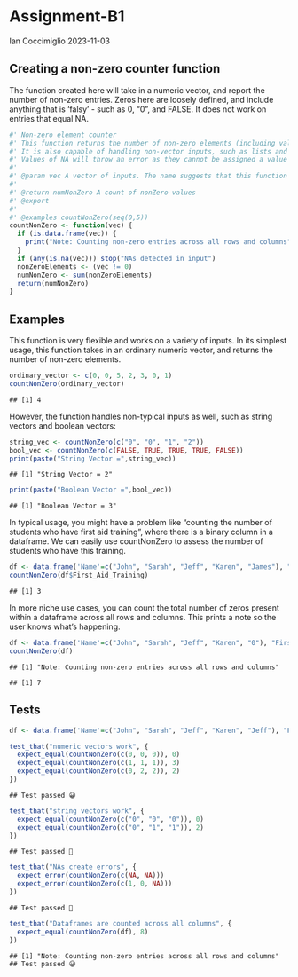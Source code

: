 Assignment-B1
================
Ian Coccimiglio
2023-11-03

## Creating a non-zero counter function

The function created here will take in a numeric vector, and report the
number of non-zero entries. Zeros here are loosely defined, and include
anything that is ‘falsy’ - such as 0, “0”, and FALSE. It does not work
on entries that equal NA.

``` r
#' Non-zero element counter
#' This function returns the number of non-zero elements (including values that can be coerced to equal 0, such as FALSE and "0") in a vector.
#' It is also capable of handling non-vector inputs, such as lists and dataframes. 
#' Values of NA will throw an error as they cannot be assigned a value of true/false.
#' 
#' @param vec A vector of inputs. The name suggests that this function is designed to operate on generic vectors, and not explicitly designed for higher level structures.
#'
#' @return numNonZero A count of nonZero values
#' @export
#'
#' @examples countNonZero(seq(0,5))
countNonZero <- function(vec) {
  if (is.data.frame(vec)) {
    print("Note: Counting non-zero entries across all rows and columns")
  }
  if (any(is.na(vec))) stop("NAs detected in input")
  nonZeroElements <- (vec != 0)
  numNonZero <- sum(nonZeroElements)
  return(numNonZero)
}
```

## Examples

This function is very flexible and works on a variety of inputs. In its
simplest usage, this function takes in an ordinary numeric vector, and
returns the number of non-zero elements.

``` r
ordinary_vector <- c(0, 0, 5, 2, 3, 0, 1)
countNonZero(ordinary_vector)
```

    ## [1] 4

However, the function handles non-typical inputs as well, such as string
vectors and boolean vectors:

``` r
string_vec <- countNonZero(c("0", "0", "1", "2"))
bool_vec <- countNonZero(c(FALSE, TRUE, TRUE, TRUE, FALSE))
print(paste("String Vector =",string_vec))
```

    ## [1] "String Vector = 2"

``` r
print(paste("Boolean Vector =",bool_vec))
```

    ## [1] "Boolean Vector = 3"

In typical usage, you might have a problem like “counting the number of
students who have first aid training”, where there is a binary column in
a dataframe. We can easily use countNonZero to assess the number of
students who have this training.

``` r
df <- data.frame('Name'=c("John", "Sarah", "Jeff", "Karen", "James"), "First_Aid_Training"=c(0,1,1,0,1))
countNonZero(df$First_Aid_Training)
```

    ## [1] 3

In more niche use cases, you can count the total number of zeros present
within a dataframe across all rows and columns. This prints a note so
the user knows what’s happening.

``` r
df <- data.frame('Name'=c("John", "Sarah", "Jeff", "Karen", "0"), "First_Aid_Training"=c(0,1,1,0,1))
countNonZero(df)
```

    ## [1] "Note: Counting non-zero entries across all rows and columns"

    ## [1] 7

## Tests

``` r
df <- data.frame('Name'=c("John", "Sarah", "Jeff", "Karen", "Jeff"), "First_Aid_Training"=c(0,1,1,0,1))

test_that("numeric vectors work", {
  expect_equal(countNonZero(c(0, 0, 0)), 0)
  expect_equal(countNonZero(c(1, 1, 1)), 3)
  expect_equal(countNonZero(c(0, 2, 2)), 2)
})
```

    ## Test passed 😀

``` r
test_that("string vectors work", {
  expect_equal(countNonZero(c("0", "0", "0")), 0)
  expect_equal(countNonZero(c("0", "1", "1")), 2)
})
```

    ## Test passed 🌈

``` r
test_that("NAs create errors", {
  expect_error(countNonZero(c(NA, NA)))
  expect_error(countNonZero(c(1, 0, NA)))
})
```

    ## Test passed 🥇

``` r
test_that("Dataframes are counted across all columns", {
  expect_equal(countNonZero(df), 8)
})
```

    ## [1] "Note: Counting non-zero entries across all rows and columns"
    ## Test passed 😀
